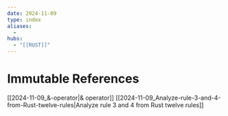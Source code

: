 ```yaml
---
date: 2024-11-09
type: index
aliases:
  -
hubs:
  - "[[RUST]]"
---
```


# Immutable References

[[2024-11-09_&-operator|& operator]]
[[2024-11-09_Analyze-rule-3-and-4-from-Rust-twelve-rules|Analyze rule 3 and 4 from Rust twelve rules]]

